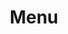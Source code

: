 ---
tags: "page"
eleventyNavigation:
    key: Menu
    order: 3
title: "Menu"
metaDesc: "Our menu, inspired by a blend of Mexican and American cuisines, features expertly crafted dishes by our skilled chef. From flavorful tacos to classic American favorites, embark on a culinary journey that satisfies every palate"
layout: "layouts/menu.html"
permalink: "/menu/index.html"
backgroundImg: "/images//background/Sopris_v4-resize-transformed.jpeg"
headline: "MENU"
subheadline: ""
mainMenu:
    headline: "What Are You Craving?"
specialMenu:
    headline: "Looking for an Experience?"
    subheadline: "Take a look at our weekly Dinners"
---